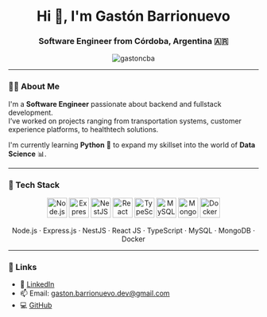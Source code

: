 <h1 align="center">Hi 👋, I'm Gastón Barrionuevo</h1>
<h3 align="center">Software Engineer from Córdoba, Argentina 🇦🇷</h3>

<p align="center">
  <img src="https://komarev.com/ghpvc/?username=gastoncba&label=Profile%20views&color=6b5ace&style=flat" alt="gastoncba" />
</p>

---

### 🧑‍💻 About Me

I'm a **Software Engineer** passionate about backend and fullstack development.  
I’ve worked on projects ranging from transportation systems, customer experience platforms, to healthtech solutions.

I'm currently learning **Python** 🐍 to expand my skillset into the world of **Data Science** 📊.

---

### 🚀 Tech Stack

<p align="center">
  <img src="https://cdn.jsdelivr.net/gh/devicons/devicon/icons/nodejs/nodejs-original.svg" height="40" alt="Node.js"/>
  <img src="https://cdn.jsdelivr.net/gh/devicons/devicon/icons/express/express-original.svg" height="40" alt="Express.js"/>
  <img src="https://nestjs.com/img/logo-small.svg" height="40" alt="NestJS"/>
  <img src="https://cdn.jsdelivr.net/gh/devicons/devicon/icons/react/react-original.svg" height="40" alt="React"/>
  <img src="https://cdn.jsdelivr.net/gh/devicons/devicon/icons/typescript/typescript-original.svg" height="40" alt="TypeScript"/>
  <img src="https://cdn.jsdelivr.net/gh/devicons/devicon/icons/mysql/mysql-original.svg" height="40" alt="MySQL"/>
  <img src="https://cdn.jsdelivr.net/gh/devicons/devicon/icons/mongodb/mongodb-original.svg" height="40" alt="MongoDB"/>
  <img src="https://cdn.jsdelivr.net/gh/devicons/devicon/icons/docker/docker-original.svg" height="40" alt="Docker"/>
</p>

<p align="center">
  Node.js · Express.js · NestJS · React JS · TypeScript · MySQL · MongoDB · Docker
</p>

---

### 🔗 Links

- 💼 [LinkedIn](https://www.linkedin.com/in/gastonbarrionuevo/)
- 📫 Email: gaston.barrionuevo.dev@gmail.com
- 💻 [GitHub](https://github.com/gastoncba)

